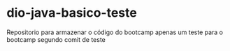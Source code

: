 # dio-java-basico-teste
Repositorio para armazenar o código do bootcamp
apenas um teste para o bootcamp 
segundo comit de teste